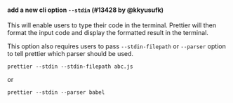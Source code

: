#### add a new cli option `--stdin` (#13428 by @kkyusufk)

This will enable users to type their code in the terminal. Prettier will then format the input code and display the formatted result in the terminal.

This option also requires users to pass `--stdin-filepath` or `--parser` option to tell prettier which parser should be used.

```console
prettier --stdin --stdin-filepath abc.js
```

or

```console
prettier --stdin --parser babel
```
